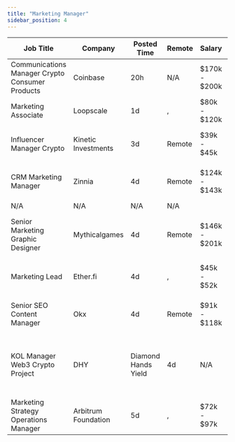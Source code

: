```yaml
---
title: "Marketing Manager"
sidebar_position: 4
---
```


| Job Title | Company | Posted Time | Remote | Salary | Tags | Apply Link |
|-----------|---------|-------------|--------|--------|------|------------|
| Communications Manager Crypto Consumer Products | Coinbase | 20h | N/A | $170k - $200k | marketing, non tech, pr, communications, remote | [Apply](https://web3.career/communications-manager-crypto-consumer-products-coinbase/99100) |
| Marketing Associate | Loopscale | 1d | , | $80k - $120k | marketing, non tech, crypto, defi, solana | [Apply](https://web3.career/marketing-associate-loopscale/99054) |
| Influencer Manager Crypto | Kinetic Investments | 3d | Remote | $39k - $45k | influencer marketing, social media, non tech, kol, marketing | [Apply](https://web3.career/influencer-manager-crypto-kineticinvestments/99029) |
| CRM Marketing Manager | Zinnia | 4d | Remote | $124k - $143k | marketing manager, crm, marketing, non tech, remote | [Apply](https://web3.career/crm-marketing-manager-zinnia/98977) |
| N/A | N/A | N/A | N/A |  |  | [Apply](https://web3.career/metana) |
| Senior Marketing Graphic Designer | Mythicalgames | 4d | Remote | $146k - $201k | graphic designer, design, non tech, marketing, senior | [Apply](https://web3.career/senior-marketing-graphic-designer-mythicalgames/98966) |
| Marketing Lead | Ether.fi | 4d | , | $45k - $52k | lead, marketing lead, marketing, non tech, blockchain | [Apply](https://web3.career/marketing-lead-ether-fi/98958) |
| Senior SEO Content Manager | Okx | 4d | Remote | $91k - $118k | marketing, non tech, copywriting, senior, seo | [Apply](https://web3.career/senior-seo-content-manager-okx/98937) |
| KOL Manager Web3 Crypto Project | DHY | Diamond Hands Yield | 4d | N/A | $10k - $16k | influencer marketing, social media, non tech, kol, marketing | [Apply](https://web3.career/kol-manager-for-web3-crypto-project-dhy-diamond-hands-yield/98932) |
| Marketing Strategy Operations Manager | Arbitrum Foundation | 5d | , | $72k - $97k | strategy, non tech, marketing, operations, blockchain | [Apply](https://web3.career/marketing-strategy-operations-manager-arbitrumfoundation/98931) |
